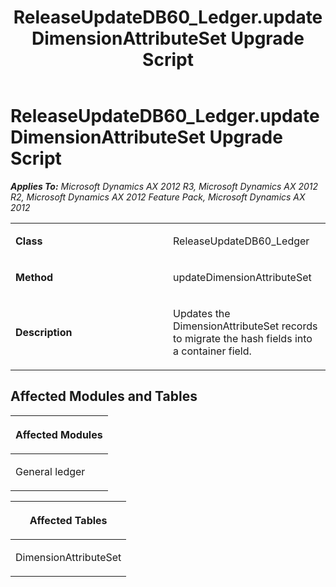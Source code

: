 ﻿---
title: ReleaseUpdateDB60_Ledger.updateDimensionAttributeSet Upgrade Script
TOCTitle: ReleaseUpdateDB60_Ledger.updateDimensionAttributeSet Upgrade Script
ms:assetid: b3dd7a05-39af-7ff5-2ad8-35086058dc47
ms:mtpsurl: https://msdn.microsoft.com/en-us/library/JJ736957(v=AX.60)
ms:contentKeyID: 49710641
ms.date: 05/18/2015
mtps_version: v=AX.60
---

# ReleaseUpdateDB60\_Ledger.updateDimensionAttributeSet Upgrade Script 


_**Applies To:** Microsoft Dynamics AX 2012 R3, Microsoft Dynamics AX 2012 R2, Microsoft Dynamics AX 2012 Feature Pack, Microsoft Dynamics AX 2012_

<table>
<colgroup>
<col style="width: 50%" />
<col style="width: 50%" />
</colgroup>
<tbody>
<tr class="odd">
<td><p><strong>Class</strong></p></td>
<td><p>ReleaseUpdateDB60_Ledger</p></td>
</tr>
<tr class="even">
<td><p><strong>Method</strong></p></td>
<td><p>updateDimensionAttributeSet</p></td>
</tr>
<tr class="odd">
<td><p><strong>Description</strong></p></td>
<td><p>Updates the DimensionAttributeSet records to migrate the hash fields into a container field.</p></td>
</tr>
</tbody>
</table>


## Affected Modules and Tables

<table>
<colgroup>
<col style="width: 100%" />
</colgroup>
<thead>
<tr class="header">
<th><p>Affected Modules</p></th>
</tr>
</thead>
<tbody>
<tr class="odd">
<td><p>General ledger</p></td>
</tr>
</tbody>
</table>


<table>
<colgroup>
<col style="width: 100%" />
</colgroup>
<thead>
<tr class="header">
<th><p>Affected Tables</p></th>
</tr>
</thead>
<tbody>
<tr class="odd">
<td><p>DimensionAttributeSet</p></td>
</tr>
</tbody>
</table>

  


